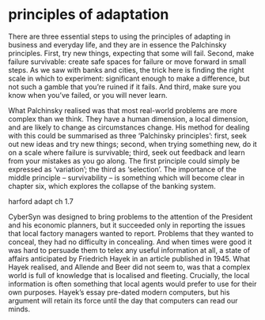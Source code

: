 #  principles of adaptation 

There are three essential steps to using the principles of adapting in business and everyday life, and they are in essence the Palchinsky principles. First, try new things, expecting that some will fail. Second, make failure survivable: create safe spaces for failure or move forward in small steps. As we saw with banks and cities, the trick here is finding the right scale in which to experiment: significant enough to make a difference, but not such a gamble that you’re ruined if it fails. And third, make sure you know when you’ve failed, or you will never learn. 


What Palchinsky realised was that most real-world problems are more complex than we think. They have a human dimension, a local dimension, and are likely to change as circumstances change. His method for dealing with this could be summarised as three ‘Palchinsky principles’: first, seek out new ideas and try new things; second, when trying something new, do it on a scale where failure is survivable; third, seek out feedback and learn from your mistakes as you go along. The first principle could simply be expressed as ‘variation’; the third as ‘selection’. The importance of the middle principle – survivability – is something which will become clear in chapter six, which explores the collapse of the banking system.

harford adapt ch 1.7

CyberSyn was designed to bring problems to the attention of the President and his economic planners, but it succeeded only in reporting the issues that local factory managers wanted to report. Problems that they wanted to conceal, they had no difficulty in concealing. And when times were good it was hard to persuade them to telex any useful information at all, a state of affairs anticipated by Friedrich Hayek in an article published in 1945. What Hayek realised, and Allende and Beer did not seem to, was that a complex world is full of knowledge that is localised and fleeting. Crucially, the local information is often something that local agents would prefer to use for their own purposes. Hayek’s essay pre-dated modern computers, but his argument will retain its force until the day that computers can read our minds.